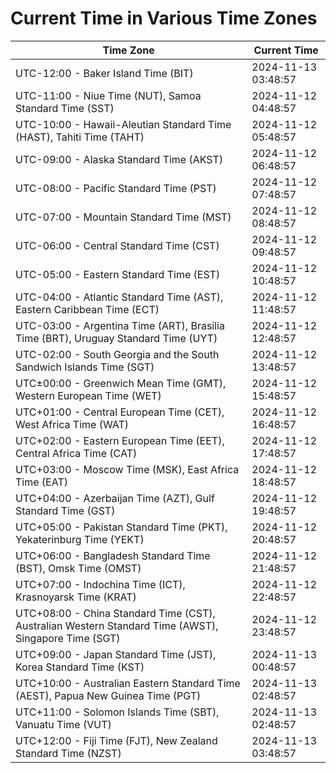 # Current Time in Various Time Zones

| Time Zone | Current Time |
|-----------|--------------|
| UTC-12:00 - Baker Island Time (BIT) | 2024-11-13 03:48:57 |
| UTC-11:00 - Niue Time (NUT), Samoa Standard Time (SST) | 2024-11-12 04:48:57 |
| UTC-10:00 - Hawaii-Aleutian Standard Time (HAST), Tahiti Time (TAHT) | 2024-11-12 05:48:57 |
| UTC-09:00 - Alaska Standard Time (AKST) | 2024-11-12 06:48:57 |
| UTC-08:00 - Pacific Standard Time (PST) | 2024-11-12 07:48:57 |
| UTC-07:00 - Mountain Standard Time (MST) | 2024-11-12 08:48:57 |
| UTC-06:00 - Central Standard Time (CST) | 2024-11-12 09:48:57 |
| UTC-05:00 - Eastern Standard Time (EST) | 2024-11-12 10:48:57 |
| UTC-04:00 - Atlantic Standard Time (AST), Eastern Caribbean Time (ECT) | 2024-11-12 11:48:57 |
| UTC-03:00 - Argentina Time (ART), Brasília Time (BRT), Uruguay Standard Time (UYT) | 2024-11-12 12:48:57 |
| UTC-02:00 - South Georgia and the South Sandwich Islands Time (SGT) | 2024-11-12 13:48:57 |
| UTC±00:00 - Greenwich Mean Time (GMT), Western European Time (WET) | 2024-11-12 15:48:57 |
| UTC+01:00 - Central European Time (CET), West Africa Time (WAT) | 2024-11-12 16:48:57 |
| UTC+02:00 - Eastern European Time (EET), Central Africa Time (CAT) | 2024-11-12 17:48:57 |
| UTC+03:00 - Moscow Time (MSK), East Africa Time (EAT) | 2024-11-12 18:48:57 |
| UTC+04:00 - Azerbaijan Time (AZT), Gulf Standard Time (GST) | 2024-11-12 19:48:57 |
| UTC+05:00 - Pakistan Standard Time (PKT), Yekaterinburg Time (YEKT) | 2024-11-12 20:48:57 |
| UTC+06:00 - Bangladesh Standard Time (BST), Omsk Time (OMST) | 2024-11-12 21:48:57 |
| UTC+07:00 - Indochina Time (ICT), Krasnoyarsk Time (KRAT) | 2024-11-12 22:48:57 |
| UTC+08:00 - China Standard Time (CST), Australian Western Standard Time (AWST), Singapore Time (SGT) | 2024-11-12 23:48:57 |
| UTC+09:00 - Japan Standard Time (JST), Korea Standard Time (KST) | 2024-11-13 00:48:57 |
| UTC+10:00 - Australian Eastern Standard Time (AEST), Papua New Guinea Time (PGT) | 2024-11-13 02:48:57 |
| UTC+11:00 - Solomon Islands Time (SBT), Vanuatu Time (VUT) | 2024-11-13 02:48:57 |
| UTC+12:00 - Fiji Time (FJT), New Zealand Standard Time (NZST) | 2024-11-13 03:48:57 |
